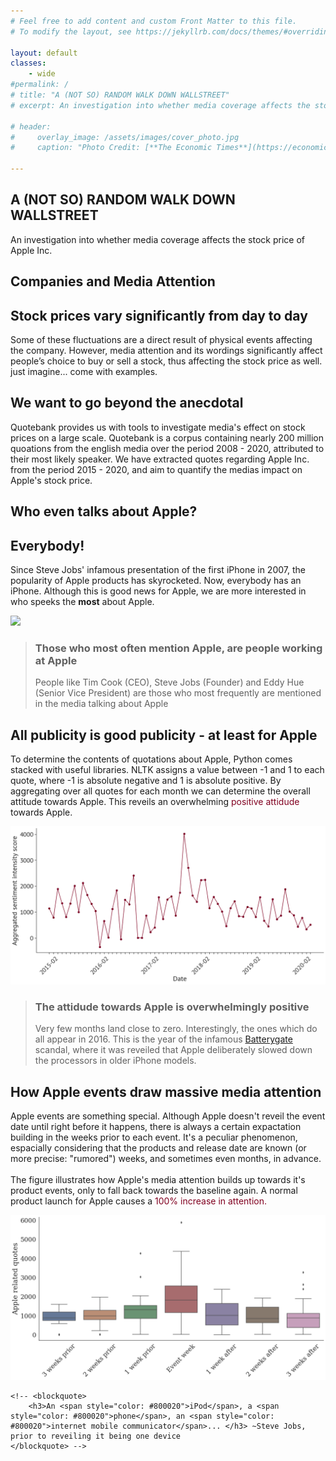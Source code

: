 ```yaml
---
# Feel free to add content and custom Front Matter to this file.
# To modify the layout, see https://jekyllrb.com/docs/themes/#overriding-theme-defaults

layout: default
classes: 
    - wide
#permalink: /
# title: "A (NOT SO) RANDOM WALK DOWN WALLSTREET"
# excerpt: An investigation into whether media coverage affects the stock price of Apple Inc.

# header:
#     overlay_image: /assets/images/cover_photo.jpg
#     caption: "Photo Credit: [**The Economic Times**](https://economictimes.indiatimes.com/markets/stocks/news/irrational-exuberance-are-we-near-the-shiller-mark-that-can-trigger-pain/articleshow/85265082.cms?from=mdr)"

---
```


<section id="header">
    <h1>A (NOT SO) RANDOM WALK DOWN WALLSTREET</h1>
    <p>An investigation into whether media coverage affects the stock price of Apple Inc.</p>
</section>

<section id="introduction">
    <h1>Companies and Media Attention</h1>
    <h2> Stock prices vary significantly from day to day</h2>
    <p>
        Some of these fluctuations are a direct result of physical events affecting the company. However, media attention and its wordings significantly affect people’s choice to buy or sell a stock, thus affecting the stock price as well. just imagine... come with examples. 
    </p>
    <h2> We want to go beyond the anecdotal </h2>
    <p>
        Quotebank provides us with tools to investigate media's effect on stock prices on a large scale. Quotebank is a corpus containing nearly 200 million quoations from the english media over the period 2008 - 2020, attributed to their most likely speaker. We have extracted quotes regarding Apple Inc. from the period 2015 - 2020, and aim to quantify the medias impact on Apple's stock price. 
    </p>
</section>


<section id="exploration">
    <h1>Who even talks about Apple?</h1>
    <h2>Everybody!</h2>
    <p>
        Since Steve Jobs' infamous presentation of the first iPhone in 2007, the popularity of Apple products has skyrocketed. Now, everybody has an iPhone. Although this is good news for Apple, we are more interested in who speeks the <b>most</b> about Apple.
    </p>
    <div class="graph_text">
        <img src="./assets/graphs/most_frequent_speakers_animation.gif">
        <blockquote>
            <h3>Those who most often mention Apple, are people working at Apple</h3>
            <p>
                People like Tim Cook (CEO), Steve Jobs (Founder) and Eddy Hue (Senior Vice President) are those who most frequently are mentioned in the media talking about Apple
            </p>
        </blockquote>
    </div>
</section>

<section id="sentiment">
    <h2>All publicity is good publicity - at least for Apple</h2>
    <p>
        To determine the contents of quotations about Apple, Python comes stacked with useful libraries. NLTK assigns a value between -1 and 1 to each quote, where -1 is absolute negative and 1 is absolute positive. By aggregating over all quotes for each month we can determine the overall attitude towards Apple. This reveils an overwhelming 
        <span style="color:#800020">positive attidude</span> towards Apple.   
    </p>
    <div class="graph_text">
        <img src="./assets/graphs/monthly_sentiment.png">
        <blockquote>
            <h3>The attidude towards Apple is overwhelmingly positive</h3>
            <p>
                Very few months land close to zero. Interestingly, the ones which do all appear in 2016. This is the year of the infamous <a href="https://en.wikipedia.org/wiki/Batterygate">Batterygate</a> scandal, where it was reveiled that Apple deliberately slowed down the processors in older iPhone models.
            </p>
        </blockquote>
    </div>
</section>

<section id="events">
    <h2>How Apple events draw massive media attention</h2>
    <p>
        Apple events are something special. Although Apple doesn't reveil the event date until right before it happens, there is always a certain expactation building in the weeks prior to each event. It's a peculiar phenomenon, espacially considering that the products and release date are known (or more precise: "rumored") weeks, and sometimes even months, in advance.<br><br>The figure illustrates how Apple's media attention builds up towards it's product events, only to fall back towards the baseline again. A normal product launch for Apple causes a 
        <span style="color: #800020">100% increase in attention.</span>
    </p>
    <img src="./assets/graphs/attention_dist.png">
</section>



<!-- For making pretty quotes -->
    <!-- <blockquote>
        <h3>An <span style="color: #800020">iPod</span>, a <span style="color: #800020">phone</span>, an <span style="color: #800020">internet mobile communicator</span>... </h3> ~Steve Jobs, prior to reveiling it being one device 
    </blockquote> -->
 